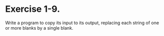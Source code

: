 # Exercise 1-9. #

Write a program to copy its input to its output, replacing each string of one or more blanks by a single blank.